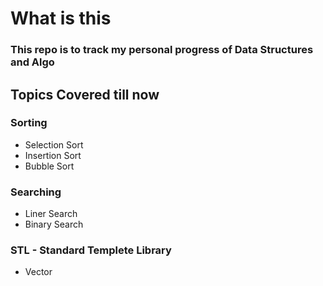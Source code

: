 # What is this

### This repo is to track my personal progress of Data Structures and Algo

## Topics Covered till now

### Sorting
- Selection Sort
- Insertion Sort
- Bubble Sort

### Searching
- Liner Search
- Binary Search

### STL - Standard Templete Library 
- Vector
